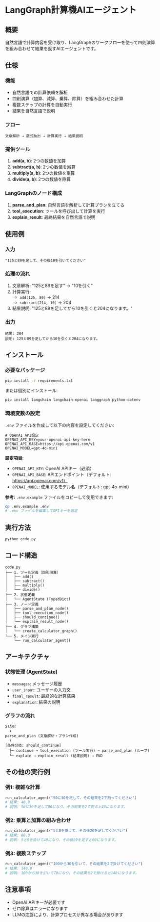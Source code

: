 # LangGraph計算機AIエージェント

## 概要
自然言語で計算内容を受け取り、LangGraphのワークフローを使って四則演算を組み合わせて結果を返すAIエージェントです。

## 仕様

### 機能
- 自然言語での計算依頼を解析
- 四則演算（加算、減算、乗算、除算）を組み合わせた計算
- 複数ステップの計算を自動実行
- 結果を自然言語で説明

### フロー
```
文章解析 → 数式抽出 → 計算実行 → 結果説明
```

### 提供ツール
1. **add(a, b)**: 2つの数値を加算
2. **subtract(a, b)**: 2つの数値を減算
3. **multiply(a, b)**: 2つの数値を乗算
4. **divide(a, b)**: 2つの数値を除算

### LangGraphのノード構成
1. **parse_and_plan**: 自然言語を解析して計算プランを立てる
2. **tool_execution**: ツールを呼び出して計算を実行
3. **explain_result**: 最終結果を自然言語で説明

## 使用例

### 入力
```
"125と89を足して、その後10を引いてください"
```

### 処理の流れ
1. 文章解析: "125と89を足す" → "10を引く"
2. 計算実行:
   - `add(125, 89)` → 214
   - `subtract(214, 10)` → 204
3. 結果説明: "125と89を足してから10を引くと204になります。"

### 出力
```
結果: 204
説明: 125と89を足してから10を引くと204になります。
```

## インストール

### 必要なパッケージ
```bash
pip install -r requirements.txt
```

または個別にインストール:
```bash
pip install langchain langchain-openai langgraph python-dotenv
```

### 環境変数の設定

`.env` ファイルを作成して以下の内容を設定してください:

```env
# OpenAI API設定
OPENAI_API_KEY=your-openai-api-key-here
OPENAI_API_BASE=https://api.openai.com/v1
OPENAI_MODEL=gpt-4o-mini
```

**設定項目:**
- `OPENAI_API_KEY`: OpenAI APIキー（必須）
- `OPENAI_API_BASE`: APIエンドポイント（デフォルト: https://api.openai.com/v1）
- `OPENAI_MODEL`: 使用するモデル名（デフォルト: gpt-4o-mini）

**参考:** `.env.example` ファイルをコピーして使用できます:
```bash
cp .env.example .env
# .env ファイルを編集してAPIキーを設定
```

## 実行方法

```bash
python code.py
```

## コード構造

```
code.py
├── 1. ツール定義（四則演算）
│   ├── add()
│   ├── subtract()
│   ├── multiply()
│   └── divide()
├── 2. 状態定義
│   └── AgentState (TypedDict)
├── 3. ノード定義
│   ├── parse_and_plan_node()
│   ├── tool_execution_node()
│   ├── should_continue()
│   └── explain_result_node()
├── 4. グラフ構築
│   └── create_calculator_graph()
└── 5. メイン実行
    └── run_calculator_agent()
```

## アーキテクチャ

### 状態管理 (AgentState)
- `messages`: メッセージ履歴
- `user_input`: ユーザーの入力文
- `final_result`: 最終的な計算結果
- `explanation`: 結果の説明

### グラフの流れ
```
START
  ↓
parse_and_plan (文章解析・プラン作成)
  ↓
[条件分岐: should_continue]
  ├─ continue → tool_execution (ツール実行) → parse_and_plan (ループ)
  └─ explain → explain_result (結果説明) → END
```

## その他の実行例

### 例1: 複雑な計算
```python
run_calculator_agent("50に30を足して、その結果を2で割ってください")
# 結果: 40.0
# 説明: 50に30を足して80になり、その結果を2で割ると40になります。
```

### 例2: 乗算と加算の組み合わせ
```python
run_calculator_agent("5と8を掛けて、その後20を足してください")
# 結果: 60.0
# 説明: 5と8を掛けて40になり、その後20を足すと60になります。
```

### 例3: 複数ステップ
```python
run_calculator_agent("100から30を引いて、その結果を2で掛けてください")
# 結果: 140.0
# 説明: 100から30を引いて70になり、その結果を2で掛けると140になります。
```

## 注意事項
- OpenAI APIキーが必要です
- ゼロ除算はエラーになります
- LLMの応答により、計算プロセスが異なる場合があります
